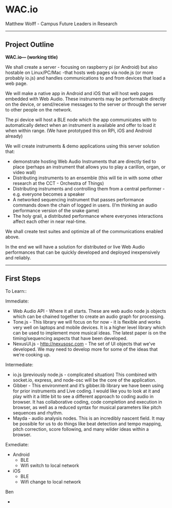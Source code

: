 # WAC.io 

Matthew Wolff - Campus Future Leaders in Research

______
## Project Outline

__WAC.io— (working title)__

We shall create a server - focusing on raspberry pi (or Android) but also hostable on Linux/PC/Mac -that hosts web pages via node.js (or more probably io.js) and handles communications to and from devices that load a web page.  

We will make a native app in Android and iOS that will host web pages embedded with Web Audio.  These instruments may be performable directly on the device, or send/receive messages to the server or through the server to other people on the network.

The pi device will host a BLE node which the app communicates with to automatically detect when an instrument is available and offer to load it when within range. (We have prototyped this on RPi, iOS and Android already)

We will create instruments & demo applications using this server solution that:

- demonstrate hosting Web Audio Instruments that are directly tied to place (perhaps an instrument that allows you to play a carillon, organ, or video wall)
- Distributing instruments to an ensemble (this will tie in with some other research at the CCT - Orchestra of Things)
- Distributing instruments and controlling them from a central performer - e.g. everyone becomes a speaker
- A networked sequencing instrument that passes performance commands down the chain of logged in users. (I’m thinking an audio performance version of the snake game)
- The holy grail, a distributed performance where everyones interactions affect each other in near real-time. 

We shall create test suites and optimize all of the communications enabled above.

In the end we will have a solution for distributed or live Web Audio performances that can be quickly developed and deployed inexpensively and reliably.


____
## First Steps

To Learn::

Immediate:

- Web Audio API - Where it all starts.  These are web audio node js objects which can be chained together to create an audio graph for processing.
- Tone.js - This library we will focus on for now - it is flexible and works very well on laptops and mobile devices. It is a higher level library which can be used to implement more musical ideas.  The latest paper is on the timing/sequencing aspects that have been developed.
- NexusUI.js - http://nexusosc.com - The set of UI objects that we’ve developed.  We may need to develop more for some of the ideas that we’re cooking up.  

Intermediate:

- io.js (previously node.js - complicated situation)  This combined with socket.io, express, and node-osc will be the core of the application.  
- Gibber - This environment and it’s gibber.lib library we have been using for prior instruments and Live coding.  I would like you to look at it and play with it a little bit to see a different approach to coding audio in browser.  It has collaborative coding, code completion and execution in browser, as well as a reduced syntax for musical parameters like pitch sequences and rhythm.
- Mayda - audio analysis nodes.  This is an incredibly nascent field.  It may be possible for us to do things like beat detection and tempo mapping, pitch correction, score following, and many wilder ideas within a browser.  

Exmediate:

- Android 
	- BLE
	- Wifi switch to local network
- iOS 
	- BLE
	- Wifi change to local network


Ben

- 











